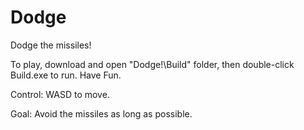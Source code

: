 # Dodge

Dodge the missiles!

To play, download and open "Dodge!\Build" folder, then double-click Build.exe to run.
Have Fun.

Control:
WASD to move.

Goal:
Avoid the missiles as long as possible.